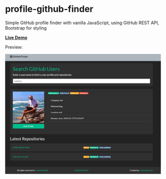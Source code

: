 # profile-github-finder
Simple GitHub profile finder with vanilla JavaScript, using GitHub REST API, Bootstrap for styling

**[Live Demo](https://kubalino.github.io/profile-github-finder/)**

Preview: 

![alt text](https://github.com/kubalino/profile-github-finder/blob/master/resources/pscreen.PNG?raw=true)


